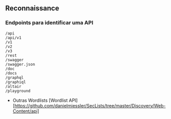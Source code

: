 ## Reconnaissance
### Endpoints para identificar uma API
```
/api
/api/v1
/v1
/v2
/v3
/rest 
/swagger 
/swagger.json
/doc 
/docs 
/graphql 
/graphiql 
/altair 
/playground
```
+ Outras Wordlists
[Wordlist API][https://github.com/danielmiessler/SecLists/tree/master/Discovery/Web-Content/api]
